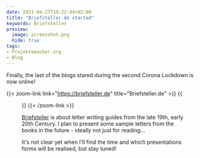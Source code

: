 ```yaml
---
date: 2021-04-27T19:22:44+02:00
title: "Briefsteller.de started"
keywords: Briefsteller
preview:
  image: screenshot.png
  hide: true
tags:
- Projektemacher.org
- Blog
---
```


Finally, the last of the blogs stared during the second Corona Lockdown is now online!

<!--more-->

{{< zoom-link link="https://briefsteller.de" title="Briefsteller.de" >}}
    {{<figure src="screenshot.png" alt="Screenshot Briefsteller.de" class="post-image">}}
{{< /zoom-link >}}

[Briefsteller](https://briefsteller.de) is about letter writing guides from the late 19th, early 20th Century. I plan to present some sample letters from the books in the future - ideally not just for reading...

It's not clear yet when I'll find the time and which presentations forms will be realised, but stay tuned!
